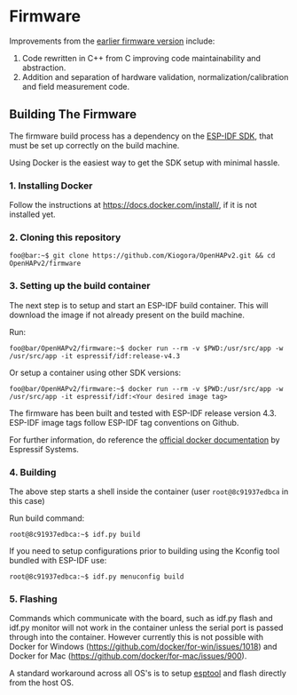 # Firmware

Improvements from the [earlier firmware version](https://github.com/Kaiote-opensource/OpenHAP) include: 

1. Code rewritten in C++ from C improving code maintainability and abstraction.
2. Addition and separation of hardware validation, normalization/calibration and field measurement code.

##  Building The Firmware

The firmware build process has a dependency on the [ESP-IDF SDK](https://github.com/espressif/esp-idf), that must be set up correctly on the build machine.

Using Docker is the easiest way to get the SDK setup with minimal hassle.

### 1. Installing Docker

Follow the instructions at https://docs.docker.com/install/, if it is not installed yet.

### 2. Cloning this repository

```console
foo@bar:~$ git clone https://github.com/Kiogora/OpenHAPv2.git && cd OpenHAPv2/firmware
```

### 3. Setting up the build container

The next step is to setup and start an ESP-IDF build container. This will download the image if not already present on the build machine.

Run:

```console
foo@bar/OpenHAPv2/firmware:~$ docker run --rm -v $PWD:/usr/src/app -w /usr/src/app -it espressif/idf:release-v4.3
```

Or setup a container using other SDK versions:

```console
foo@bar/OpenHAPv2/firmware:~$ docker run --rm -v $PWD:/usr/src/app -w /usr/src/app -it espressif/idf:<Your desired image tag>
```

The firmware has been built and tested with ESP-IDF release version 4.3. ESP-IDF image tags follow ESP-IDF tag conventions on Github.

For further information, do reference the [official docker documentation](https://docs.espressif.com/projects/esp-idf/en/latest/esp32/api-guides/tools/idf-docker-image.html) by Espressif Systems.


### 4. Building

The above step starts a shell inside the container (user `root@8c91937edbca` in this case)

Run build command:

```console
root@8c91937edbca:~$ idf.py build
```

If you need to setup configurations prior to building using the Kconfig tool bundled with ESP-IDF use:

```console
root@8c91937edbca:~$ idf.py menuconfig build
```

### 5. Flashing

Commands which communicate with the board, such as idf.py flash and idf.py monitor will not work in the container unless the serial port is passed through into the container. However currently this is not possible with Docker for Windows (https://github.com/docker/for-win/issues/1018) and Docker for Mac (https://github.com/docker/for-mac/issues/900).

A standard workaround across all OS's is to setup [esptool](https://github.com/espressif/esptool) and flash directly from the host OS.

